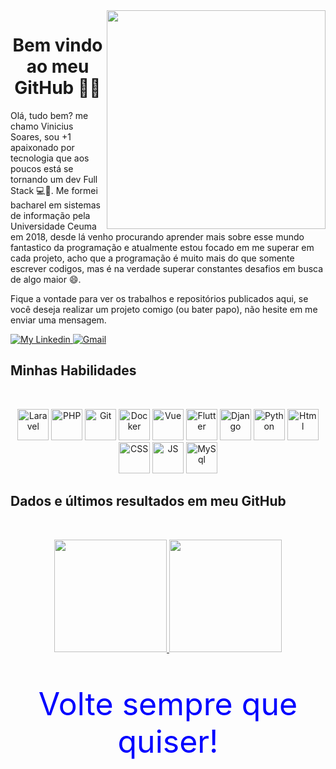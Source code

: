 

<img align="right" src="https://user-images.githubusercontent.com/87234794/126835043-ff643219-1dc7-465b-a80b-38d1e630e9cc.png" style="width:350px; height:350px; border: 50px; max-width:100%;">
<h1 align="center"> 
 Bem vindo ao meu GitHub 🚀🎉
</h1>
Olá, tudo bem? me chamo Vinicius Soares, sou +1 apaixonado por tecnologia que aos poucos está se tornando um dev Full Stack 💻💙. Me formei bacharel em sistemas de informação pela Universidade Ceuma em 2018, desde lá venho procurando aprender mais sobre esse mundo fantastico da programação e atualmente estou focado em me superar em cada projeto, acho que a programação é muito mais do que somente escrever codigos, mas é na verdade superar constantes desafios em busca de algo maior 😄.
</div>
<p align="center">
  <p> Fique a vontade para ver os trabalhos e repositórios publicados aqui, se você deseja realizar um projeto comigo (ou bater papo), não hesite em me enviar uma mensagem. </p>
    <a href="https://www.linkedin.com/in/vinicius-soares-b68649212/">
        <img alt="My Linkedin" src="https://img.shields.io/static/v1?style=flat-square&logo=linkedin&label=Linkedin&message=vinicius-soares-b68649212&color=f0743e">
    </a>
    <a href="mailto:vinisferreira95@gmail.com">
        <img alt="Gmail" src="https://img.shields.io/static/v1?style=flat-square&logo=gmail&label=Gmail&message=vinisferreira95@gmail.com&color=f0743e">
    </a>
</p>

<div >
    <h2> Minhas Habilidades </h2>
    <br>
    <p align="center">
        <img alt="Laravel" hight=50 width=50 src="https://cdn.jsdelivr.net/gh/devicons/devicon/icons/laravel/laravel-plain-wordmark.svg" style="max-width: 100%;"/>
        <img alt="PHP" hight=50 width=50 src="https://cdn.jsdelivr.net/gh/devicons/devicon/icons/php/php-plain.svg" style="max-width: 100%;"/>
        <img alt="Git" hight=50 width=50 src="https://cdn.jsdelivr.net/gh/devicons/devicon/icons/git/git-plain-wordmark.svg" style="max-width: 100%;"/>
        <img alt="Docker" hight=50 width=50 src="https://cdn.jsdelivr.net/gh/devicons/devicon/icons/docker/docker-original-wordmark.svg" style="max-width: 100%;"/>
        <img alt="Vue" hight=50 width=50 src="https://cdn.jsdelivr.net/gh/devicons/devicon/icons/vuejs/vuejs-original.svg" style="max-width: 100%;"/>
        <img alt="Flutter" hight=50 width=50 src="https://cdn.jsdelivr.net/gh/devicons/devicon/icons/flutter/flutter-plain.svg" style="max-width: 100%;"/>
        <img alt="Django" hight=50 width=50 src="https://cdn.jsdelivr.net/gh/devicons/devicon/icons/django/django-original.svg" style="max-width: 100%;"/>
        <img alt="Python" hight=50 width=50 src="https://cdn.jsdelivr.net/gh/devicons/devicon/icons/python/python-original.svg" style="max-width: 100%;"/>
        <img alt="Html" hight=50 width=50 src="https://cdn.jsdelivr.net/gh/devicons/devicon/icons/html5/html5-original.svg" style="max-width: 100%;"/>
        <img alt="CSS" hight=50 width=50 src="https://cdn.jsdelivr.net/gh/devicons/devicon/icons/css3/css3-original.svg" style="max-width: 100%;"/>
        <img alt="JS" hight=50 width=50 src="https://cdn.jsdelivr.net/gh/devicons/devicon/icons/javascript/javascript-plain.svg" style="max-width: 100%;"/>
        <img alt="MySql" hight=50 width=50 src="https://cdn.jsdelivr.net/gh/devicons/devicon/icons/mysql/mysql-plain.svg" style="max-width: 100%;"/>
    </p>
</div>

<div>
    <h2>Dados e últimos resultados em meu GitHub</h2>
</div>
    <br>
<p align="center">
  <a href="https://github.com/vinisf/">
    <img height="180em" src="https://github-readme-stats.vercel.app/api?username=vinisf&show_icons=true&theme=tokyonight" style="max-width:100%;">
    <img height="180em" src="https://github-readme-stats.vercel.app/api/top-langs/?username=vinisf&layout=compact&theme=tokyonight" style="max-width:100%;">
  </a>
</p>

<div align="center">
    <p style="color: blue; font-size: 50px;">Volte sempre que quiser!</p>
<div>
